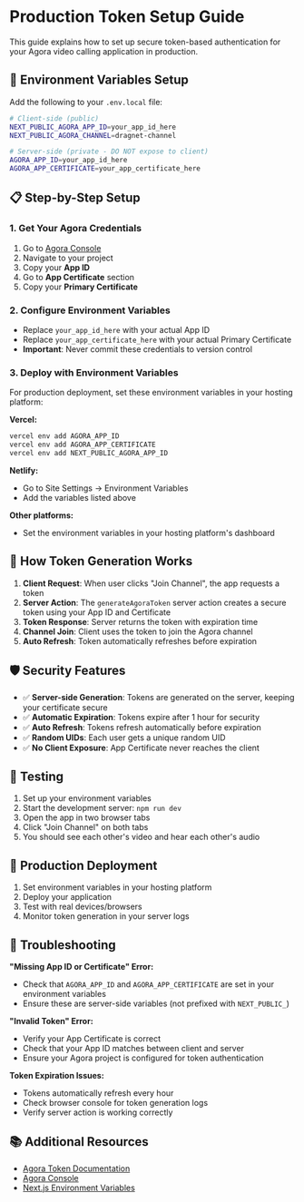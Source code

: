 # Production Token Setup Guide

This guide explains how to set up secure token-based authentication for your Agora video calling application in production.

## 🔐 Environment Variables Setup

Add the following to your `.env.local` file:

```bash
# Client-side (public)
NEXT_PUBLIC_AGORA_APP_ID=your_app_id_here
NEXT_PUBLIC_AGORA_CHANNEL=dragnet-channel

# Server-side (private - DO NOT expose to client)
AGORA_APP_ID=your_app_id_here
AGORA_APP_CERTIFICATE=your_app_certificate_here
```

## 📋 Step-by-Step Setup

### 1. Get Your Agora Credentials

1. Go to [Agora Console](https://console.agora.io/)
2. Navigate to your project
3. Copy your **App ID**
4. Go to **App Certificate** section
5. Copy your **Primary Certificate**

### 2. Configure Environment Variables

- Replace `your_app_id_here` with your actual App ID
- Replace `your_app_certificate_here` with your actual Primary Certificate
- **Important**: Never commit these credentials to version control

### 3. Deploy with Environment Variables

For production deployment, set these environment variables in your hosting platform:

**Vercel:**

```bash
vercel env add AGORA_APP_ID
vercel env add AGORA_APP_CERTIFICATE
vercel env add NEXT_PUBLIC_AGORA_APP_ID
```

**Netlify:**

- Go to Site Settings → Environment Variables
- Add the variables listed above

**Other platforms:**

- Set the environment variables in your hosting platform's dashboard

## 🔄 How Token Generation Works

1. **Client Request**: When user clicks "Join Channel", the app requests a token
2. **Server Action**: The `generateAgoraToken` server action creates a secure token using your App ID and Certificate
3. **Token Response**: Server returns the token with expiration time
4. **Channel Join**: Client uses the token to join the Agora channel
5. **Auto Refresh**: Token automatically refreshes before expiration

## 🛡️ Security Features

- ✅ **Server-side Generation**: Tokens are generated on the server, keeping your certificate secure
- ✅ **Automatic Expiration**: Tokens expire after 1 hour for security
- ✅ **Auto Refresh**: Tokens refresh automatically before expiration
- ✅ **Random UIDs**: Each user gets a unique random UID
- ✅ **No Client Exposure**: App Certificate never reaches the client

## 🧪 Testing

1. Set up your environment variables
2. Start the development server: `npm run dev`
3. Open the app in two browser tabs
4. Click "Join Channel" on both tabs
5. You should see each other's video and hear each other's audio

## 🚀 Production Deployment

1. Set environment variables in your hosting platform
2. Deploy your application
3. Test with real devices/browsers
4. Monitor token generation in your server logs

## 🔧 Troubleshooting

**"Missing App ID or Certificate" Error:**

- Check that `AGORA_APP_ID` and `AGORA_APP_CERTIFICATE` are set in your environment variables
- Ensure these are server-side variables (not prefixed with `NEXT_PUBLIC_`)

**"Invalid Token" Error:**

- Verify your App Certificate is correct
- Check that your App ID matches between client and server
- Ensure your Agora project is configured for token authentication

**Token Expiration Issues:**

- Tokens automatically refresh every hour
- Check browser console for token generation logs
- Verify server action is working correctly

## 📚 Additional Resources

- [Agora Token Documentation](https://docs.agora.io/en/Video/token?platform=All%20Platforms)
- [Agora Console](https://console.agora.io/)
- [Next.js Environment Variables](https://nextjs.org/docs/basic-features/environment-variables)
